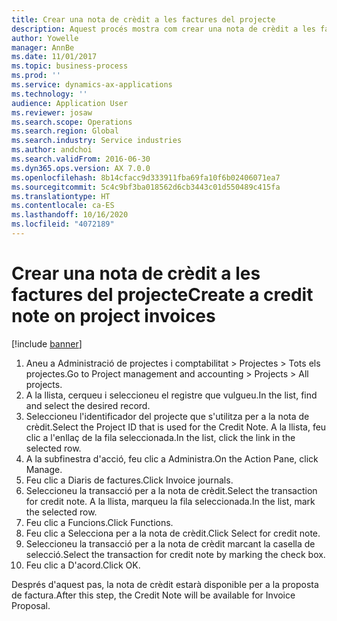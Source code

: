 ```yaml
---
title: Crear una nota de crèdit a les factures del projecte
description: Aquest procés mostra com crear una nota de crèdit a les factures del projecte que s'hagin comptabilitzat.
author: Yowelle
manager: AnnBe
ms.date: 11/01/2017
ms.topic: business-process
ms.prod: ''
ms.service: dynamics-ax-applications
ms.technology: ''
audience: Application User
ms.reviewer: josaw
ms.search.scope: Operations
ms.search.region: Global
ms.search.industry: Service industries
ms.author: andchoi
ms.search.validFrom: 2016-06-30
ms.dyn365.ops.version: AX 7.0.0
ms.openlocfilehash: 8b14cfacc9d333911fba69fa10f6b02406071ea7
ms.sourcegitcommit: 5c4c9bf3ba018562d6cb3443c01d550489c415fa
ms.translationtype: HT
ms.contentlocale: ca-ES
ms.lasthandoff: 10/16/2020
ms.locfileid: "4072189"
---
```

# <a name="create-a-credit-note-on-project-invoices"></a><span data-ttu-id="a4913-103">Crear una nota de crèdit a les factures del projecte</span><span class="sxs-lookup"><span data-stu-id="a4913-103">Create a credit note on project invoices</span></span>

[!include [banner](../../includes/banner.md)]

1. <span data-ttu-id="a4913-104">Aneu a Administració de projectes i comptabilitat > Projectes > Tots els projectes.</span><span class="sxs-lookup"><span data-stu-id="a4913-104">Go to Project management and accounting > Projects > All projects.</span></span> 
2. <span data-ttu-id="a4913-105">A la llista, cerqueu i seleccioneu el registre que vulgueu.</span><span class="sxs-lookup"><span data-stu-id="a4913-105">In the list, find and select the desired record.</span></span> 
3. <span data-ttu-id="a4913-106">Seleccioneu l'identificador del projecte que s'utilitza per a la nota de crèdit.</span><span class="sxs-lookup"><span data-stu-id="a4913-106">Select the Project ID that is used for the Credit Note.</span></span> <span data-ttu-id="a4913-107">A la llista, feu clic a l'enllaç de la fila seleccionada.</span><span class="sxs-lookup"><span data-stu-id="a4913-107">In the list, click the link in the selected row.</span></span> 
4. <span data-ttu-id="a4913-108">A la subfinestra d'acció, feu clic a Administra.</span><span class="sxs-lookup"><span data-stu-id="a4913-108">On the Action Pane, click Manage.</span></span> 
5. <span data-ttu-id="a4913-109">Feu clic a Diaris de factures.</span><span class="sxs-lookup"><span data-stu-id="a4913-109">Click Invoice journals.</span></span> 
6. <span data-ttu-id="a4913-110">Seleccioneu la transacció per a la nota de crèdit.</span><span class="sxs-lookup"><span data-stu-id="a4913-110">Select the transaction for credit note.</span></span> <span data-ttu-id="a4913-111">A la llista, marqueu la fila seleccionada.</span><span class="sxs-lookup"><span data-stu-id="a4913-111">In the list, mark the selected row.</span></span> 
7. <span data-ttu-id="a4913-112">Feu clic a Funcions.</span><span class="sxs-lookup"><span data-stu-id="a4913-112">Click Functions.</span></span> 
8. <span data-ttu-id="a4913-113">Feu clic a Selecciona per a la nota de crèdit.</span><span class="sxs-lookup"><span data-stu-id="a4913-113">Click Select for credit note.</span></span> 
9. <span data-ttu-id="a4913-114">Seleccioneu la transacció per a la nota de crèdit marcant la casella de selecció.</span><span class="sxs-lookup"><span data-stu-id="a4913-114">Select the transaction for credit note by marking the check box.</span></span>
10. <span data-ttu-id="a4913-115">Feu clic a D'acord.</span><span class="sxs-lookup"><span data-stu-id="a4913-115">Click OK.</span></span> 

<span data-ttu-id="a4913-116">Després d'aquest pas, la nota de crèdit estarà disponible per a la proposta de factura.</span><span class="sxs-lookup"><span data-stu-id="a4913-116">After this step, the Credit Note will be available for Invoice Proposal.</span></span>
